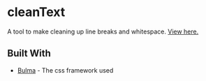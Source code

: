 # cleanText

A tool to make cleaning up line breaks and whitespace. [View here.](https://akgd.github.io/cleanText/)

## Built With

* [Bulma](http://bulma.io) - The css framework used